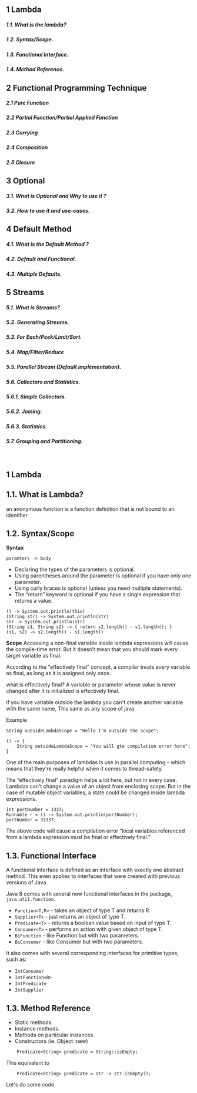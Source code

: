 ## 1 Lambda 
##### 1.1.  What is the lambda?
##### 1.2.   Syntax/Scope.
##### 1.3. Functional Interface.
##### 1.4. Method Reference.

## 2 Functional Programming Technique
##### 2.1 Pure Function
##### 2.2 Partial Function/Partial Applied Function
##### 2.3 Currying 
##### 2.4 Composition
##### 2.5 Closure

## 3 Optional
##### 3.1.  What is Optional and Why to use it ?
##### 3.2.  How to use it and use-cases.

## 4 Default Method
##### 4.1.  What is the Default Method ?
##### 4.2.  Default and Functional.
##### 4.3.  Multiple Defaults.

## 5 Streams
##### 5.1.   What is Streams?
##### 5.2.   Generating Streams.
##### 5.3.   For Each/Peek/Limit/Sort.
##### 5.4.  Map/Filter/Reduce
##### 5.5.  Parallel Stream (Default implementation).
##### 5.6.  Collectors and Statistics.
##### 5.6.1.    Simple Collectors.
##### 5.6.2.    Joining.
##### 5.6.3.    Statistics.
##### 5.7.  Grouping and Partitioning.

<br/>


## 1 Lambda
## 1.1. What is Lambda?
an anonymous function is a function definition that is not bound to an identifier

## 1.2. Syntax/Scope 

**Syntax**
```
paramters -> body
```

- Declaring the types of the parameters is optional.
- Using parentheses around the parameter is optional if you have only one parameter.
- Using curly braces is optional (unless you need multiple statements).
- The “return” keyword is optional if you have a single expression that returns a value.

```
() -> System.out.println(this)
(String str) -> System.out.println(str)
str -> System.out.println(str)
(String s1, String s2) -> { return s2.length() - s1.length(); }
(s1, s2) -> s2.length() - s1.length()
```

**Scope**
Accessing a non-final variable inside lambda expressions will cause the compile-time error. But it doesn’t mean that you should mark every target variable as final.

According to the “effectively final” concept, a compiler treats every variable as final, as long as it is assigned only once.

what is effectively final? 
A variable or parameter whose value is never changed after it is initialized is effectively final.

if you have variable outside the lambda you can't create another variable with the same name, This same as any scope of java

Example

```
String outsideLambdaScope = "Hello I'm outside the scope";

() -> {
    String outsideLambdaScope = "You will gte compilation error here";
}
```

One of the main purposes of lambdas is use in parallel computing – which means that they're really helpful when it comes to thread-safety.

The “effectively final” paradigm helps a lot here, but not in every case. Lambdas can't change a value of an object from enclosing scope. But in the case of mutable object variables, a state could be changed inside lambda expressions.

```
int portNumber = 1337;
Runnable r = () -> System.out.println(portNumber);
portNumber = 31337;
```

The above code will cause a compilation error “local variables referenced from a lambda expression must be final or effectively final.”

## 1.3. Functional Interface

A functional interface is defined as an interface with exactly one abstract method. This even applies to interfaces that were created with previous versions of Java.

Java 8 comes with several new functional interfaces in the package, `java.util.function.`

- `Function<T,R>` - takes an object of type T and returns R.
- `Supplier<T>` - just returns an object of type T.
- `Predicate<T>` - returns a boolean value based on input of type T.
- `Consumer<T>` - performs an action with given object of type T.
- `BiFunction` - like Function but with two parameters.
- `BiConsumer` - like Consumer but with two parameters.

It also comes with several corresponding interfaces for primitive types, such as:

- `IntConsumer`
- `IntFunction<R>`
- `IntPredicate`
- `IntSupplier`

## 1.3. Method Reference 

- Static methods.
- Instance methods.
- Methods on particular instances.
- Constructors (ie. Object::new) 

```
    Predicate<String> predicate = String::isEmpty;

```
This equivalent to 
```
    Predicate<String> predicate = str -> str.isEmpty();
```

Let's do some code
